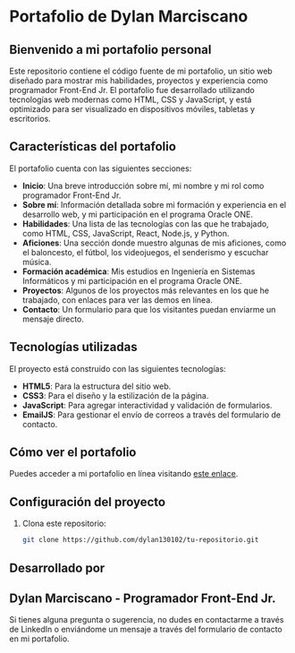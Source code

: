 # Portafolio de Dylan Marciscano

## Bienvenido a mi portafolio personal

Este repositorio contiene el código fuente de mi portafolio, un sitio web diseñado para mostrar mis habilidades, proyectos y experiencia como programador Front-End Jr. El portafolio fue desarrollado utilizando tecnologías web modernas como HTML, CSS y JavaScript, y está optimizado para ser visualizado en dispositivos móviles, tabletas y escritorios.

## Características del portafolio

El portafolio cuenta con las siguientes secciones:

- **Inicio**: Una breve introducción sobre mí, mi nombre y mi rol como programador Front-End Jr.
- **Sobre mí**: Información detallada sobre mi formación y experiencia en el desarrollo web, y mi participación en el programa Oracle ONE.
- **Habilidades**: Una lista de las tecnologías con las que he trabajado, como HTML, CSS, JavaScript, React, Node.js, y Python.
- **Aficiones**: Una sección donde muestro algunas de mis aficiones, como el baloncesto, el fútbol, los videojuegos, el senderismo y escuchar música.
- **Formación académica**: Mis estudios en Ingeniería en Sistemas Informáticos y mi participación en el programa Oracle ONE.
- **Proyectos**: Algunos de los proyectos más relevantes en los que he trabajado, con enlaces para ver las demos en línea.
- **Contacto**: Un formulario para que los visitantes puedan enviarme un mensaje directo.

## Tecnologías utilizadas

El proyecto está construido con las siguientes tecnologías:

- **HTML5**: Para la estructura del sitio web.
- **CSS3**: Para el diseño y la estilización de la página.
- **JavaScript**: Para agregar interactividad y validación de formularios.
- **EmailJS**: Para gestionar el envío de correos a través del formulario de contacto.

## Cómo ver el portafolio

Puedes acceder a mi portafolio en línea visitando [este enlace](https://portafolio-proyectos-fe5y.vercel.app/).

## Configuración del proyecto

1. Clona este repositorio:
   ```bash
   git clone https://github.com/dylan130102/tu-repositorio.git

## Desarrollado por
## Dylan Marciscano - Programador Front-End Jr.

Si tienes alguna pregunta o sugerencia, no dudes en contactarme a través de LinkedIn o enviándome un mensaje a través del formulario de contacto en mi portafolio.



